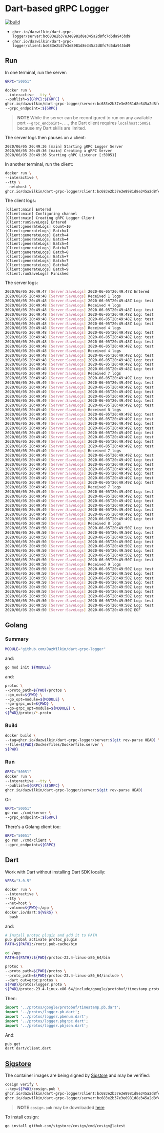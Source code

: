 # Dart-based gRPC Logger

[![build](https://github.com/DazWilkin/dart-grpc-logger/actions/workflows/build.yml/badge.svg)](https://github.com/DazWilkin/dart-grpc-logger/actions/workflows/build.yml)

+ `ghcr.io/dazwilkin/dart-grpc-logger/server:bc683e2b37e3e8981d8e345a2d8fc7d5da945bd9`
+ `ghcr.io/dazwilkin/dart-grpc-logger/client:bc683e2b37e3e8981d8e345a2d8fc7d5da945bd9`

## Run

In one terminal, run the server:

```bash
GRPC="50051"

docker run \
--interactive --tty \
--publish=${GRPC}:${GRPC} \
ghcr.io/dazwilkin/dart-grpc-logger/server:bc683e2b37e3e8981d8e345a2d8fc7d5da945bd9 \
--grpc_endpoint=:${GRPC}
```

> **NOTE** While the server can be reconfigured to run on any available port `--grpc_endpoint=...`, the Dart client requires `localhost:50051` because my Dart skills are limited.

The server logs then pauses on a client:

```
2020/06/05 20:49:36 [main] Starting gRPC Logger Server
2020/06/05 20:49:36 [main] Creating a gRPC Server
2020/06/05 20:49:36 Starting gRPC Listener [:50051]
```

In another terminal, run the client:

```bash
docker run \
--interactive \
--tty \
--net=host \
ghcr.io/dazwilkin/dart-grpc-logger/client:bc683e2b37e3e8981d8e345a2d8fc7d5da945bd9
```

The client logs:

```
[Client:main] Entered
[Client:main] Configuring channel
[Client:main] Creating gRPC Logger Client
[Client:runSaveLogs] Entered
[Client:generateLogs] Count=10
[Client:generateLogs] Batch=1
[Client:generateLogs] Batch=4
[Client:generateLogs] Batch=4
[Client:generateLogs] Batch=4
[Client:generateLogs] Batch=7
[Client:generateLogs] Batch=8
[Client:generateLogs] Batch=7
[Client:generateLogs] Batch=7
[Client:generateLogs] Batch=8
[Client:generateLogs] Batch=9
[Client:runSaveLogs] Finished
```

The server logs:

```bash
2020/06/05 20:49:47 [Server:SaveLogs] 2020-06-05T20:49:47Z Entered
2020/06/05 20:49:48 [Server:SaveLogs] Received 1 logs
2020/06/05 20:49:48 [Server:SaveLogs] 2020-06-05T20:49:48Z Log: test
2020/06/05 20:49:48 [Server:SaveLogs] Received 4 logs
2020/06/05 20:49:48 [Server:SaveLogs] 2020-06-05T20:49:48Z Log: test
2020/06/05 20:49:48 [Server:SaveLogs] 2020-06-05T20:49:48Z Log: test
2020/06/05 20:49:48 [Server:SaveLogs] 2020-06-05T20:49:48Z Log: test
2020/06/05 20:49:48 [Server:SaveLogs] 2020-06-05T20:49:48Z Log: test
2020/06/05 20:49:48 [Server:SaveLogs] Received 4 logs
2020/06/05 20:49:48 [Server:SaveLogs] 2020-06-05T20:49:48Z Log: test
2020/06/05 20:49:48 [Server:SaveLogs] 2020-06-05T20:49:48Z Log: test
2020/06/05 20:49:48 [Server:SaveLogs] 2020-06-05T20:49:48Z Log: test
2020/06/05 20:49:48 [Server:SaveLogs] 2020-06-05T20:49:48Z Log: test
2020/06/05 20:49:48 [Server:SaveLogs] Received 4 logs
2020/06/05 20:49:48 [Server:SaveLogs] 2020-06-05T20:49:48Z Log: test
2020/06/05 20:49:48 [Server:SaveLogs] 2020-06-05T20:49:48Z Log: test
2020/06/05 20:49:48 [Server:SaveLogs] 2020-06-05T20:49:48Z Log: test
2020/06/05 20:49:48 [Server:SaveLogs] 2020-06-05T20:49:48Z Log: test
2020/06/05 20:49:49 [Server:SaveLogs] Received 7 logs
2020/06/05 20:49:49 [Server:SaveLogs] 2020-06-05T20:49:49Z Log: test
2020/06/05 20:49:49 [Server:SaveLogs] 2020-06-05T20:49:49Z Log: test
2020/06/05 20:49:49 [Server:SaveLogs] 2020-06-05T20:49:49Z Log: test
2020/06/05 20:49:49 [Server:SaveLogs] 2020-06-05T20:49:49Z Log: test
2020/06/05 20:49:49 [Server:SaveLogs] 2020-06-05T20:49:49Z Log: test
2020/06/05 20:49:49 [Server:SaveLogs] 2020-06-05T20:49:49Z Log: test
2020/06/05 20:49:49 [Server:SaveLogs] 2020-06-05T20:49:49Z Log: test
2020/06/05 20:49:49 [Server:SaveLogs] Received 8 logs
2020/06/05 20:49:49 [Server:SaveLogs] 2020-06-05T20:49:49Z Log: test
2020/06/05 20:49:49 [Server:SaveLogs] 2020-06-05T20:49:49Z Log: test
2020/06/05 20:49:49 [Server:SaveLogs] 2020-06-05T20:49:49Z Log: test
2020/06/05 20:49:49 [Server:SaveLogs] 2020-06-05T20:49:49Z Log: test
2020/06/05 20:49:49 [Server:SaveLogs] 2020-06-05T20:49:49Z Log: test
2020/06/05 20:49:49 [Server:SaveLogs] 2020-06-05T20:49:49Z Log: test
2020/06/05 20:49:49 [Server:SaveLogs] 2020-06-05T20:49:49Z Log: test
2020/06/05 20:49:49 [Server:SaveLogs] 2020-06-05T20:49:49Z Log: test
2020/06/05 20:49:49 [Server:SaveLogs] Received 7 logs
2020/06/05 20:49:49 [Server:SaveLogs] 2020-06-05T20:49:49Z Log: test
2020/06/05 20:49:49 [Server:SaveLogs] 2020-06-05T20:49:49Z Log: test
2020/06/05 20:49:49 [Server:SaveLogs] 2020-06-05T20:49:49Z Log: test
2020/06/05 20:49:49 [Server:SaveLogs] 2020-06-05T20:49:49Z Log: test
2020/06/05 20:49:49 [Server:SaveLogs] 2020-06-05T20:49:49Z Log: test
2020/06/05 20:49:49 [Server:SaveLogs] 2020-06-05T20:49:49Z Log: test
2020/06/05 20:49:49 [Server:SaveLogs] 2020-06-05T20:49:49Z Log: test
2020/06/05 20:49:49 [Server:SaveLogs] Received 7 logs
2020/06/05 20:49:49 [Server:SaveLogs] 2020-06-05T20:49:49Z Log: test
2020/06/05 20:49:49 [Server:SaveLogs] 2020-06-05T20:49:49Z Log: test
2020/06/05 20:49:49 [Server:SaveLogs] 2020-06-05T20:49:49Z Log: test
2020/06/05 20:49:49 [Server:SaveLogs] 2020-06-05T20:49:49Z Log: test
2020/06/05 20:49:49 [Server:SaveLogs] 2020-06-05T20:49:49Z Log: test
2020/06/05 20:49:49 [Server:SaveLogs] 2020-06-05T20:49:49Z Log: test
2020/06/05 20:49:49 [Server:SaveLogs] 2020-06-05T20:49:49Z Log: test
2020/06/05 20:49:50 [Server:SaveLogs] Received 8 logs
2020/06/05 20:49:50 [Server:SaveLogs] 2020-06-05T20:49:50Z Log: test
2020/06/05 20:49:50 [Server:SaveLogs] 2020-06-05T20:49:50Z Log: test
2020/06/05 20:49:50 [Server:SaveLogs] 2020-06-05T20:49:50Z Log: test
2020/06/05 20:49:50 [Server:SaveLogs] 2020-06-05T20:49:50Z Log: test
2020/06/05 20:49:50 [Server:SaveLogs] 2020-06-05T20:49:50Z Log: test
2020/06/05 20:49:50 [Server:SaveLogs] 2020-06-05T20:49:50Z Log: test
2020/06/05 20:49:50 [Server:SaveLogs] 2020-06-05T20:49:50Z Log: test
2020/06/05 20:49:50 [Server:SaveLogs] 2020-06-05T20:49:50Z Log: test
2020/06/05 20:49:50 [Server:SaveLogs] Received 9 logs
2020/06/05 20:49:50 [Server:SaveLogs] 2020-06-05T20:49:50Z Log: test
2020/06/05 20:49:50 [Server:SaveLogs] 2020-06-05T20:49:50Z Log: test
2020/06/05 20:49:50 [Server:SaveLogs] 2020-06-05T20:49:50Z Log: test
2020/06/05 20:49:50 [Server:SaveLogs] 2020-06-05T20:49:50Z Log: test
2020/06/05 20:49:50 [Server:SaveLogs] 2020-06-05T20:49:50Z Log: test
2020/06/05 20:49:50 [Server:SaveLogs] 2020-06-05T20:49:50Z Log: test
2020/06/05 20:49:50 [Server:SaveLogs] 2020-06-05T20:49:50Z Log: test
2020/06/05 20:49:50 [Server:SaveLogs] 2020-06-05T20:49:50Z Log: test
2020/06/05 20:49:50 [Server:SaveLogs] 2020-06-05T20:49:50Z Log: test
2020/06/05 20:49:50 [Server:SaveLogs] 2020-06-05T20:49:50Z EOF
```

## Golang

### Summary

```bash
MODULE="github.com/DazWilkin/dart-grpc-logger"
```

and:

```bash
go mod init ${MODULE}
```

and:

```bash
protoc \
--proto_path=${PWD}/protos \
--go_out=${PWD} \
--go_opt=module=${MODULE} \
--go-grpc_out=${PWD} \
--go-grpc_opt=module=${MODULE} \
${PWD}/protos/*.proto
```

### Build

```bash
docker build \
--tag=ghcr.io/dazwilkin/dart-grpc-logger/server:$(git rev-parse HEAD) \
--file=${PWD}/Dockerfiles/Dockerfile.server \
${PWD}
```

### Run

```bash
GRPC="50051"
docker run \
--interactive --tty \
--publish=${GRPC}:${GRPC} \
ghcr.io/dazwilkin/dart-grpc-logger/server:$(git rev-parse HEAD)
```

Or:

```bash
GRPC="50051"
go run ./cmd/server \
--grpc_endpoint=:${GRPC}
```

There's a Golang client too:

```bash
GRPC="50051"
go run ./cmd/client \
--gprc_endpoint=${GRPC}
```

## Dart

Work with Dart without installing Dart SDK locally:

```bash
VERS="3.0.5"

docker run \
--interactive \
--tty \
--net=host \
--volume=${PWD}:/app \
docker.io/dart:${VERS} \
  bash
```

and:

```bash
# Install protoc plugin and add it to PATH
pub global activate protoc_plugin
PATH=${PATH}:/root/.pub-cache/bin

cd /app
PATH=${PATH}:${PWD}/protoc-23.4-linux-x86_64/bin

protoc \
--proto_path=${PWD}/protos \
--proto_path=${PWD}/protoc-23.4-linux-x86_64/include \
--dart_out=grpc:protos \
${PWD}/protos/logger.proto \
${PWD}/protoc-23.4-linux-x86_64/include/google/protobuf/timestamp.proto
```

Then:

```dart
import '../protos/google/protobuf/timestamp.pb.dart';
import '../protos/logger.pb.dart';
import '../protos/logger.pbenum.dart';
import '../protos/logger.pbgrpc.dart';
import '../protos/logger.pbjson.dart';
```

And:

```bash
pub get
dart dart/client.dart
```

## [Sigstore](https://www.sigstore.dev/)

The container images are being signed by [Sigstore](https://www.sigstore.dev) and may be verified:
```bash
cosign verify \
--key=${PWD}/cosign.pub \
ghcr.io/dazwilkin/dart-grpc-logger/client:bc683e2b37e3e8981d8e345a2d8fc7d5da945bd9 \
ghcr.io/dazwilkin/dart-grpc-logger/server:bc683e2b37e3e8981d8e345a2d8fc7d5da945bd9
```

> **NOTE** `cosign.pub` may be downloaded [here](/cosign.pub)

To install cosign:
```bash
go install github.com/sigstore/cosign/cmd/cosign@latest
```

